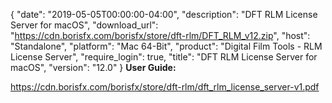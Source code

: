 {
  "date": "2019-05-05T00:00:00-04:00",
  "description": "DFT RLM License Server for macOS",
  "download_url": "https://cdn.borisfx.com/borisfx/store/dft-rlm/DFT_RLM_v12.zip",
  "host": "Standalone",
  "platform": "Mac 64-Bit",
  "product": "Digital Film Tools - RLM License Server",
  "require_login": true,
  "title": "DFT RLM License Server for macOS",
  "version": "12.0"
}
**User Guide:**

https://cdn.borisfx.com/borisfx/store/dft-rlm/dft_rlm_license_server-v1.pdf
